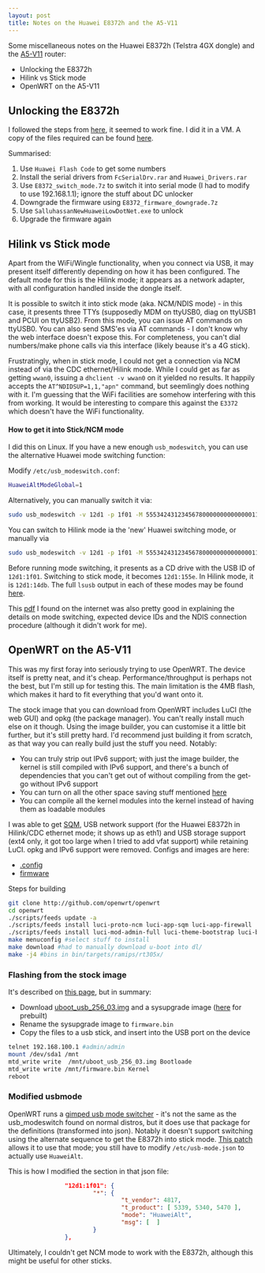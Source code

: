 ```yaml
---
layout: post
title: Notes on the Huawei E8372h and the A5-V11
---
```


Some miscellaneous notes on the Huawei E8372h (Telstra 4GX dongle) and the [A5-V11](https://openwrt.org/toh/unbranded/a5-v11) router:

- Unlocking the E8372h
- Hilink vs Stick mode
- OpenWRT on the A5-V11

<!--more-->

## Unlocking the E8372h

I followed the steps from [here](https://www.ozbargain.com.au/node/299746#comment-4567368), it seemed to work fine. I did it in a VM. A copy of the files required can be found [here](https://mega.nz/#F!M58iXCbR!iUi9h6PEZqSQc8RGew__Rw).

Summarised:

1. Use `Huawei Flash Code` to get some numbers
2. Install the serial drivers from `FcSerialDrv.rar` and `Huawei_Drivers.rar`
3. Use `E8372_switch_mode.7z` to switch it into serial mode (I had to modify to use 192.168.1.1); ignore the stuff about DC unlocker
4. Downgrade the firmware using `E8372_firmware_downgrade.7z`
4. Use `SalluhassanNewHuaweiLowDotNet.exe` to unlock
5. Upgrade the firmware again

## Hilink vs Stick mode

Apart from the WiFi/Wingle functionality, when you connect via USB, it may present itself differently depending on how it has been configured. The default mode for this is the Hilink mode; it appears as a network adapter, with all configuration handled inside the dongle itself.

It is possible to switch it into stick mode (aka. NCM/NDIS mode) - in this case, it presents three TTYs (supposedly MDM on ttyUSB0, diag on ttyUSB1 and PCUI on ttyUSB2). From this mode, you can issue AT commands on ttyUSB0. You can also send SMS'es via AT commands - I don't know why the web interface doesn't expose this. For completeness, you can't dial numbers/make phone calls via this interface (likely beause it's a 4G stick).

Frustratingly, when in stick mode, I could not get a connection via NCM instead of via the CDC ethernet/Hilink mode. While I could get as far as getting `wwan0`, issuing a `dhclient -v wwan0` on it yielded no results. It happily accepts the `AT^NDIDSUP=1,1,"apn"` command, but seemlingly does nothing with it. I'm guessing that the WiFi facilities are somehow interfering with this from working. It would be interesting to compare this against the `E3372` which doesn't have the WiFi functionality.

#### How to get it into Stick/NCM mode

I did this on Linux. If you have a new enough `usb_modeswitch`, you can use the alternative Huawei mode switching function:

Modify `/etc/usb_modeswitch.conf`:

```sh
HuaweiAltModeGlobal=1
```

Alternatively, you can manually switch it via:

```sh
sudo usb_modeswitch -v 12d1 -p 1f01 -M 55534243123456780000000000000011063000000000010000000000000000
```

You can switch to Hilink mode ia the 'new' Huawei switching mode, or manually via

```sh
sudo usb_modeswitch -v 12d1 -p 1f01 -M 55534243123456780000000000000011062000000101000100000000000000
```

Before running mode switching, it presents as a CD drive with the USB ID of `12d1:1f01`. Switching to stick mode, it becomes `12d1:155e`. In Hilink mode, it is `12d1:14db`. The full `lsusb` output in each of these modes may be found [here](https://gist.github.com/jtanx/581ffdcb73743da1022ad643e0a5cede).

This [pdf](https://1drv.ms/b/s!AjC4JGvxGMZij1O2MsJ_fv1Fz-60) I found on the internet was also pretty good in explaining the details on mode switching, expected device IDs and the NDIS connection procedure (although it didn't work for me).

## OpenWRT on the A5-V11

This was my first foray into seriously trying to use OpenWRT. The device itself is pretty neat, and it's cheap. Performance/throughput is perhaps not the best, but I'm still up for testing this. The main limitation is the 4MB flash, which makes it hard to fit everything that you'd want onto it.

The stock image that you can download from OpenWRT includes LuCI (the web GUI) and opkg (the package manager). You can't really install much else on it though. Using the image builder, you can customise it a little bit further, but it's still pretty hard. I'd recommend just building it from scratch, as that way you can really build just the stuff you need. Notably:

- You can truly strip out IPv6 support; with just the image builder, the kernel is still compiled with IPv6 support, and there's a bunch of dependencies that you can't get out of without compiling from the get-go without IPv6 support
- You can turn on all the other space saving stuff mentioned [here](https://openwrt.org/docs/guide-user/additional-software/saving_space#modifying_build_configuration_variables)
- You can compile all the kernel modules into the kernel instead of having them as loadable modules

I was able to get [SQM](https://openwrt.org/docs/guide-user/network/traffic-shaping/sqm), USB network support (for the Huawei E8372h in Hilink/CDC ethernet mode; it shows up as eth1) and USB storage support (ext4 only, it got too large when I tried to add vfat support) while retaining LuCI. opkg and IPv6 support were removed. Configs and images are here:

- [.config](https://gist.github.com/jtanx/1134e865238c37799e515470d0d34086)
- [firmware](https://1drv.ms/f/s!AjC4JGvxGMZij0z7qQQhNCVhaYoo)

Steps for building

```sh
git clone http://github.com/openwrt/openwrt
cd openwrt
./scripts/feeds update -a
./scripts/feeds install luci-proto-ncm luci-app-sqm luci-app-firewall
./scripts/feeds install luci-mod-admin-full luci-theme-bootstrap luci-base
make menuconfig #select stuff to install
make download #had to manually download u-boot into dl/
make -j4 #bins in bin/targets/ramips/rt305x/
```

### Flashing from the stock image
It's described on [this page](), but in summary:

- Download [uboot_usb_256_03.img](https://yadi.sk/d/ubSsjNZU34Xk2L) and a sysupgrade image ([here](https://downloads.openwrt.org/releases/18.06.1/targets/ramips/rt305x/) for prebuilt)
- Rename the sysupgrade image to `firmware.bin`
- Copy the files to a usb stick, and insert into the USB port on the device

```sh
telnet 192.168.100.1 #admin/admin
mount /dev/sda1 /mnt
mtd_write write  /mnt/uboot_usb_256_03.img Bootloade
mtd_write write /mnt/firmware.bin Kernel
reboot
```

### Modified usbmode
OpenWRT runs a [gimped usb mode switcher](https://git.openwrt.org/project/usbmode.git) - it's not the same as the usb_modeswitch found on normal distros, but it does use that package for the definitions (transformed into json). Notably it doesn't support switching using the alternate sequence to get the E8372h into stick mode. [This patch](https://gist.github.com/jtanx/d21a4e2262ed1d3e0938cee1efbef173) allows it to use that mode; you still have to modify `/etc/usb-mode.json` to actually use `HuaweiAlt`.

This is how I modified the section in that json file:

```json
                "12d1:1f01": {
                        "*": {
                                "t_vendor": 4817,
                                "t_product": [ 5339, 5340, 5470 ],
                                "mode": "HuaweiAlt",
                                "msg": [  ]
                        }
                },
```

Ultimately, I couldn't get NCM mode to work with the E8372h, although this might be useful for other sticks.